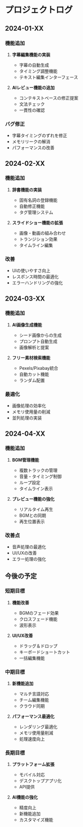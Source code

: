 # プロジェクトログ

## 2024-01-XX

### 機能追加
1. **字幕編集機能の実装**
   - 字幕の自動生成
   - タイミング調整機能
   - テキスト編集インターフェース

2. **AIレビュー機能の追加**
   - コンテキストベースの修正提案
   - 文法チェック
   - 一貫性の確認

### バグ修正
- 字幕タイミングのずれを修正
- メモリリークの解消
- パフォーマンスの改善

## 2024-02-XX

### 機能追加
1. **辞書機能の実装**
   - 固有名詞の登録機能
   - 自動修正機能
   - タグ管理システム

2. **スライドショー機能の拡張**
   - 画像・動画の組み合わせ
   - トランジション効果
   - タイムライン編集

### 改善
- UIの使いやすさ向上
- レスポンス時間の最適化
- エラーハンドリングの強化

## 2024-03-XX

### 機能追加
1. **AI画像生成機能**
   - シード画像からの生成
   - プロンプト自動生成
   - 画像解析と提案

2. **フリー素材検索機能**
   - Pexels/Pixabay統合
   - 自動カット機能
   - ランダム配置

### 最適化
- 画像処理の効率化
- メモリ使用量の削減
- 並列処理の実装

## 2024-04-XX

### 機能追加
1. **BGM管理機能**
   - 複数トラックの管理
   - 音量・タイミング制御
   - ループ設定
   - タイムライン表示

2. **プレビュー機能の強化**
   - リアルタイム再生
   - BGMとの同期
   - 再生位置表示

### 改善点
- 音声処理の最適化
- UI/UXの改善
- エラー処理の強化

## 今後の予定

### 短期目標
1. **機能改善**
   - BGMのフェード効果
   - クロスフェード機能
   - 波形表示

2. **UI/UX改善**
   - ドラッグ＆ドロップ
   - キーボードショートカット
   - 一括編集機能

### 中期目標
1. **新機能追加**
   - マルチ言語対応
   - チーム編集機能
   - クラウド同期

2. **パフォーマンス最適化**
   - レンダリング最適化
   - メモリ使用量削減
   - 処理速度向上

### 長期目標
1. **プラットフォーム拡張**
   - モバイル対応
   - デスクトップアプリ化
   - API提供

2. **AI機能の強化**
   - 精度向上
   - 新機能追加
   - カスタマイズ機能 